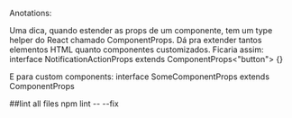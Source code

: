 Anotations:

Uma dica, quando estender as props de um componente, tem um type helper do React chamado ComponentProps. Dá pra extender tantos elementos HTML quanto componentes customizados.
Ficaria assim:
interface NotificationActionProps extends ComponentProps<"button"> {}

E para custom components:
interface SomeComponentProps extends ComponentProps<typeof YourComponent>


##lint all files
npm lint -- --fix